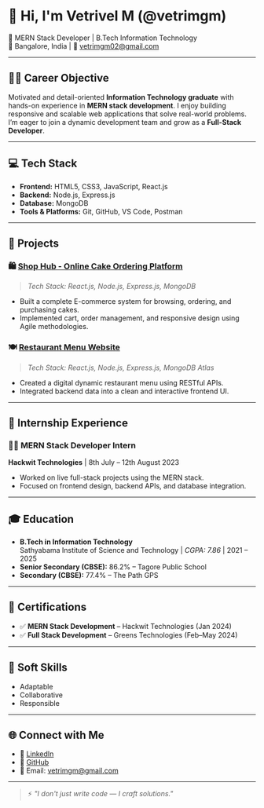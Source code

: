 # 👋 Hi, I'm Vetrivel M (@vetrimgm)

🎯 MERN Stack Developer | B.Tech Information Technology  
📍 Bangalore, India | 📧 vetrimgm02@gmail.com 

---

## 🧑‍💻 Career Objective

Motivated and detail-oriented **Information Technology graduate** with hands-on experience in **MERN stack development**. I enjoy building responsive and scalable web applications that solve real-world problems. I’m eager to join a dynamic development team and grow as a **Full-Stack Developer**.

---

## 💻 Tech Stack

- **Frontend:** HTML5, CSS3, JavaScript, React.js  
- **Backend:** Node.js, Express.js  
- **Database:** MongoDB  
- **Tools & Platforms:** Git, GitHub, VS Code, Postman  

---

## 🚀 Projects

### 🛍️ [Shop Hub - Online Cake Ordering Platform](#)
> *Tech Stack: React.js, Node.js, Express.js, MongoDB*  
- Built a complete E-commerce system for browsing, ordering, and purchasing cakes.  
- Implemented cart, order management, and responsive design using Agile methodologies.

### 🍽️ [Restaurant Menu Website](#)
> *Tech Stack: React.js, Node.js, Express.js, MongoDB Atlas*  
- Created a digital dynamic restaurant menu using RESTful APIs.  
- Integrated backend data into a clean and interactive frontend UI.

---

## 🏢 Internship Experience

### 👨‍💻 MERN Stack Developer Intern  
**Hackwit Technologies** | 8th July – 12th August 2023  
- Worked on live full-stack projects using the MERN stack.  
- Focused on frontend design, backend APIs, and database integration.

---

## 🎓 Education

- **B.Tech in Information Technology**  
  Sathyabama Institute of Science and Technology | *CGPA: 7.86* | 2021 – 2025  
- **Senior Secondary (CBSE):** 86.2% – Tagore Public School  
- **Secondary (CBSE):** 77.4% – The Path GPS

---

## 📜 Certifications

- ✅ **MERN Stack Development** – Hackwit Technologies (Jan 2024)  
- ✅ **Full Stack Development** – Greens Technologies (Feb–May 2024)

---

## 🧠 Soft Skills

- Adaptable  
- Collaborative  
- Responsible  

---

## 🌐 Connect with Me

- 🔗 [LinkedIn](https://www.linkedin.com/in/vetrimgm)  
- 🐙 [GitHub](https://github.com/vetrimgm)  
- 📧 Email: vetrimgm@gmail.com  

---

> ⚡ *"I don't just write code — I craft solutions."*


